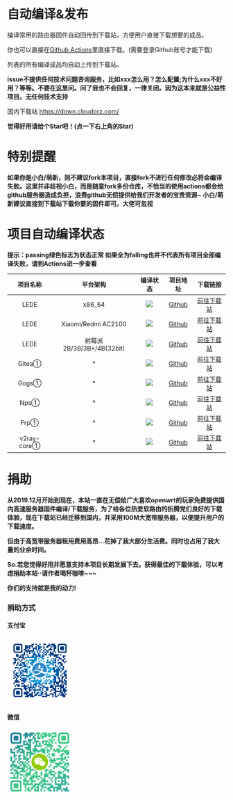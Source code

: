 # 自动编译&发布

编译常用的路由器固件自动回传到下载站，方便用户直接下载想要的成品。

你也可以直接在[Github Actions](https://github.com/1orz/My-action/actions)里直接下载。(需要登录Github账号才能下载)

列表的所有编译成品均自动上传到下载站。

**issue不提供任何技术问题咨询服务，比如xxx怎么用？怎么配置;为什么xxx不好用？等等。不要在这里问。问了我也不会回复，一律关闭。因为这本来就是公益性项目。无任何技术支持**

国内下载站 https://down.cloudorz.com/

**觉得好用请给个Star吧！(点一下右上角的Star)**

# 特别提醒

**如果你是小白/萌新，则不建议fork本项目，直接fork不进行任何修改必将会编译失败。这里并非歧视小白，而是随意fork多份仓库，不恰当的使用actions都会给github服务器造成负担，浪费github无偿提供给我们开发者的宝贵资源~ 小白/萌新建议直接到下载站下载你要的固件即可。大佬可忽视**

# 项目自动编译状态
**提示：passing绿色标志为状态正常**
**如果全为falling也并不代表所有项目全部编译失败，请到Actions进一步查看**

| 项目名称 | 平台架构 | 编译状态 | 项目地址 | 下载链接
| :------: | :------: | :------: | :------: | :------: |
| LEDE | x86_64 | ![](https://img.shields.io/github/workflow/status/1orz/My-action/Build-Lean-lede?label=) |[Github](https://github.com/coolsnowwolf/lede) | [前往下载站](https://down.cloudorz.com/Router/LEDE/x86_64/)|
| LEDE | Xiaomi/Redmi AC2100 | ![](https://img.shields.io/github/workflow/status/1orz/My-action/Build-Lean-lede?label=) |[Github](https://github.com/coolsnowwolf/lede) | [前往下载站](https://down.cloudorz.com/Router/LEDE/XiaoMi/XiaoMi-AC2100/)|
| LEDE | 树莓派2B/3B/3B+/4B(32bit) | ![](https://img.shields.io/github/workflow/status/1orz/My-action/Build-Lean-lede?label=) |[Github](https://github.com/coolsnowwolf/lede) | [前往下载站](https://down.cloudorz.com/Router/LEDE/RaspberryPi/)|
| Gitea① | * | ![](https://img.shields.io/github/workflow/status/1orz/My-action/Build-Golang-Project?label=) |[Github](https://github.com/go-gitea/gitea) | [前往下载站](https://down.cloudorz.com/Software/ALL_Plantform/Gitea/)|
| Gogs① | * | ![](https://img.shields.io/github/workflow/status/1orz/My-action/Build-Golang-Project?label=) |[Github](https://github.com/gogs/gogs) | [前往下载站](https://down.cloudorz.com/Software/ALL_Plantform/Gogs/)|
| Nps① | * | ![](https://img.shields.io/github/workflow/status/1orz/My-action/Build-Golang-Project?label=) |[Github](https://github.com/ehang-io/nps) | [前往下载站](https://down.cloudorz.com/Software/ALL_Plantform/Nps/)|
| Frp① | * | ![](https://img.shields.io/github/workflow/status/1orz/My-action/Build-Golang-Project?label=) |[Github](https://github.com/fatedier/frp) | [前往下载站](https://down.cloudorz.com/Software/ALL_Plantform/Frp/)|
| v2ray-core① | * | ![](https://img.shields.io/github/workflow/status/1orz/My-action/Build-Golang-Project?label=) |[Github](https://github.com/fatedier/frp) | [前往下载站](https://down.cloudorz.com/Software/ALL_Plantform/V2Ray/)|


# 捐助

**从2019.12月开始到现在，本站一直在无偿给广大喜欢openwrt的玩家免费提供国内高速服务器固件编译/下载服务，为了给各位热爱软路由的折腾党们良好的下载体验，现在下载站已经迁移到国内，并采用100M大宽带服务器，以便提升用户的下载速度。**

**但由于高宽带服务器租用费用高昂...花掉了我大部分生活费。同时也占用了我大量的业余时间。**

**So.若您觉得好用并愿意支持本项目长期发展下去。获得最佳的下载体验，可以考虑捐助本站··请作者喝杯咖啡~~~**

**你们的支持就是我的动力!**

### 捐助方式

#### 支付宝

![支付宝捐助](img/alipay.png)

#### 微信

![微信捐助](img/wepay.png)
